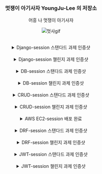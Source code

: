 ### <center> 멋쟁이 아기사자 YoungJu-Lee 의 저장소<center>
 
<center> 어흥 나 멋쟁이 아기사자<center>

![멋사gif](https://github.com/LikeLion-at-CAU-12th/YoungJu-Lee/assets/150261503/c87fdd67-82e1-4a96-977e-3121b151accf)

<br>

<details>
<summary> Django-session 스탠다드 과제 인증샷</summary>
<div markdown="1">

![스크린샷 2024-03-23 003538](https://github.com/LikeLion-at-CAU-12th/YoungJu-Lee/assets/102248480/1e93c5b0-fd8c-4086-982e-954a546ead62)
</div>
</details>

<br>

<details>
<summary>  Django-session 챌린지 과제 인증샷</summary>
<div markdown="1">

![스크린샷 2024-03-24 163210](https://github.com/LikeLion-at-CAU-12th/YoungJu-Lee/assets/150261503/aa284d67-3e7e-4f2a-bcbb-297fae2d4367)
</div>
</details>

<br>

<details>
<summary> DB-session 스탠다드 과제 인증샷</summary>
<div markdown="1">
<br>
ERD 

![스크린샷 2024-03-31 201639](https://github.com/LikeLion-at-CAU-12th/YoungJu-Lee/assets/150261503/3c624b92-8aef-4867-8465-0bf355cb1212)

<br>
Admin
![스크린샷 2024-03-31 204033](https://github.com/LikeLion-at-CAU-12th/YoungJu-Lee/assets/150261503/6864d9e4-c78c-4434-b6b7-120a3e77de5e)
</div>
</details>

<br>

<details>
<summary> DB-session 챌린지 과제 인증샷</summary>
<div markdown="1">
<br>
ERD

![스크린샷 2024-04-01 022150](https://github.com/LikeLion-at-CAU-12th/YoungJu-Lee/assets/150261503/22cb0412-ab83-4908-8462-145e78798c11)

<br>
Admin
![스크린샷 2024-04-01 034649](https://github.com/LikeLion-at-CAU-12th/YoungJu-Lee/assets/150261503/bd6dac9f-06f8-49f2-b09c-6b4c5df69acf)

<br>
sqlite 
![스크린샷 2024-04-01 052541](https://github.com/LikeLion-at-CAU-12th/YoungJu-Lee/assets/150261503/e34ed3c6-d599-4414-9704-bd28e0b025da)
</div>
</details>

<br>

<details>
<summary> CRUD-session 스탠다드 과제 인증샷 </summary>
<div markdown="1">
<br>
게시글에 포함된 모든 Comment 읽어오는 API

![스크린샷 2024-04-05 203019](https://github.com/LikeLion-at-CAU-12th/YoungJu-Lee/assets/150261503/cd251972-7635-4a67-95f7-3c264159fd7b)
![스크린샷 2024-04-05 205016](https://github.com/LikeLion-at-CAU-12th/YoungJu-Lee/assets/150261503/83b22968-a065-423e-ac92-a285ea0ea6ae)

<br>
일주일 내 모든 게시글 불러오기 기능 
![스크린샷 2024-04-05 214729](https://github.com/LikeLion-at-CAU-12th/YoungJu-Lee/assets/150261503/102fd3f1-2b2c-4f68-b209-80805cc91f5f)

</div>
</details>

<br>

<details>
<summary> CRUD-session 챌린지 과제 인증샷</summary>
<div markdown="1">

![스크린샷 2024-04-06 221557](https://github.com/LikeLion-at-CAU-12th/YoungJu-Lee/assets/150261503/9b4ce792-3b61-430d-a284-0283b21b3201)
</div>
</details>

<br>

<details>  
<summary> AWS EC2-session 배포 완료 </summary>
<div markdown="1">

![스크린샷 2024-04-13 231319](https://github.com/LikeLion-at-CAU-12th/YoungJu-Lee/assets/150261503/e08f60a3-3925-4031-93bd-44ab761dd3cb)

<br>
로그사진
![스크린샷 2024-04-15 034403](https://github.com/LikeLion-at-CAU-12th/Myeonggyu-Kim/assets/150261503/d4c6ef49-d44c-4886-8e12-128b297fd771)
</div>
</details>

<br>

<details>
<summary> DRF-session 스탠다드 과제 인증샷</summary>
<div markdown="1">
<br>
Comment API APIView로 구현하기

![스크린샷 2024-05-03 212554](https://github.com/LikeLion-at-CAU-12th/YoungJu-Lee/assets/150261503/3f99d6f2-14e6-464a-b184-1b3ec8c94768)
![스크린샷 2024-05-03 212621](https://github.com/LikeLion-at-CAU-12th/YoungJu-Lee/assets/150261503/aebc0511-b746-4a72-80d4-8737d618df85)

</div>
</details>

<br>

<details>
<summary> DRF-session 챌린지 과제 인증샷 </summary>
<br>
<div markdown="1">
GenericAPIView로 Post API 구현하기

![스크린샷 2024-05-03 221857](https://github.com/LikeLion-at-CAU-12th/YoungJu-Lee/assets/150261503/c77ec218-4fe3-482a-bf28-d432933b7cdf)
![스크린샷 2024-05-03 221911](https://github.com/LikeLion-at-CAU-12th/YoungJu-Lee/assets/150261503/867b7cfb-c86f-4504-af34-c1e0c57af110)
![스크린샷 2024-05-03 222455](https://github.com/LikeLion-at-CAU-12th/YoungJu-Lee/assets/150261503/fb2bd19e-a8f2-4262-9f04-4bd84e6124cd)

API Swagger 문서화

![스크린샷 2024-05-04 040706](https://github.com/LikeLion-at-CAU-12th/YoungJu-Lee/assets/150261503/88a6cafa-e4ed-4c5a-a5a5-8ad72a1f2ee0)
![스크린샷 2024-05-04 002338](https://github.com/LikeLion-at-CAU-12th/YoungJu-Lee/assets/150261503/2dd10132-9bdd-41b9-8d19-be8a5ac096d7)

데코레이터 적용 후
![스크린샷 2024-05-04 040728](https://github.com/LikeLion-at-CAU-12th/YoungJu-Lee/assets/150261503/8341175a-de7e-42cc-a8b8-b732ef115f7c)
</div>
</details>

<br>

<details>
<summary> JWT-session 스탠다드 과제 인증샷</summary>
<div markdown="1">
<br>
SecretKey Permissiont

![스크린샷 2024-05-11 141600](https://github.com/LikeLion-at-CAU-12th/YoungJu-Lee/assets/150261503/8fa18861-4b6d-428a-a28a-22c17c1b2218)
![스크린샷 2024-05-11 130750](https://github.com/LikeLion-at-CAU-12th/YoungJu-Lee/assets/150261503/709de0d8-2cb9-4929-a89c-84c8e7c846b7)

<br>
IsWriterOrReadOnly Permission

![스크린샷 2024-05-11 150952](https://github.com/LikeLion-at-CAU-12th/YoungJu-Lee/assets/150261503/7e1ac163-4c40-41bc-93ae-9f413e7a6b5c)
![스크린샷 2024-05-11 151129](https://github.com/LikeLion-at-CAU-12th/YoungJu-Lee/assets/150261503/0de0f8a8-eeb6-40b6-80e9-dec39f584c05)
</div>
</details>

<br>
<details>
<summary>JWT-session 챌린지 과제 인증샷</summary>
<div markdown="1">
<br>
회원탈퇴 API 구현

![스크린샷 2024-05-17 225607](https://github.com/LikeLion-at-CAU-12th/Juyoung-Lee/assets/150261503/e2f18baa-55df-4388-bc41-ab6d6658da02)
![스크린샷 2024-05-17 225622](https://github.com/LikeLion-at-CAU-12th/Juyoung-Lee/assets/150261503/f96fe9b3-ac20-4e7d-9119-0dbe236d82b8)

<br>
회원복구 API 구현

![스크린샷 2024-05-17 225645](https://github.com/LikeLion-at-CAU-12th/Juyoung-Lee/assets/150261503/00965ce5-3d38-4461-a9e9-3d8e828c069a)

